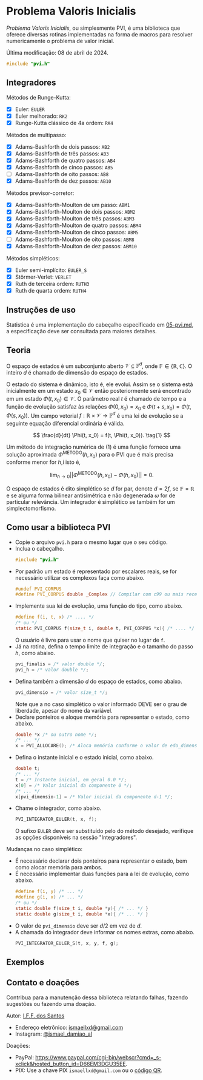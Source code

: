 # Problema Valoris Inicialis

*Problema Valoris Inicialis*, ou simplesmente PVI,
é uma biblioteca que
oferece diversas rotinas implementadas na forma de macros para
resolver numericamente o problema de valor inicial.

Última modificação: 08 de abril de 2024.

```C
#include "pvi.h"
```

## Integradores

Métodos de Runge-Kutta:
- [x] Euler: `EULER`
- [x] Euler melhorado: `RK2`
- [x] Runge-Kutta clássico de 4a ordem: `RK4`

Métodos de multipasso:
- [x] Adams-Bashforth de dois passos: `AB2`
- [x] Adams-Bashforth de três passos: `AB3`
- [x] Adams-Bashforth de quatro passos: `AB4`
- [x] Adams-Bashforth de cinco passos: `AB5`
- [ ] Adams-Bashforth de oito passos: `AB8`
- [x] Adams-Bashforth de dez passos: `AB10`

Métodos previsor-corretor:
- [x] Adams-Bashforth-Moulton de um passo: `ABM1`
- [x] Adams-Bashforth-Moulton de dois passos: `ABM2`
- [x] Adams-Bashforth-Moulton de três passos: `ABM3`
- [x] Adams-Bashforth-Moulton de quatro passos: `ABM4`
- [x] Adams-Bashforth-Moulton de cinco passos: `ABM5`
- [ ] Adams-Bashforth-Moulton de oito passos: `ABM8`
- [x] Adams-Bashforth-Moulton de dez passos: `ABM10`

Métodos simpléticos:
- [x] Euler semi-implícito: `EULER_S`
- [x] Störmer-Verlet: `VERLET`
- [x] Ruth de terceira ordem: `RUTH3`
- [x] Ruth de quarta ordem: `RUTH4`

## Instruções de uso

Statistica é uma implementação do cabeçalho especificado
em [05-pvi.md](../../spec/textual/05-pvi.md),
a especificação deve ser consultada para maiores detalhes.

## Teoria

O espaço de estados é um subconjunto aberto $\mathcal{V}\subseteq\mathbb{F}^d$,
onde $\mathbb{F}\in\{\mathbb{R}, \mathbb{C}\}$.
O inteiro $d$ é chamado de dimensão do espaço de estados.

O estado do sistema é dinâmico, isto é, ele evolui.
Assim se o sistema está inicialmente em um estado
$x_0\in\mathcal{V}$ então posteriormente
será encontrado em um estado $\Phi(t, x_0)\in\mathcal{V}$.
O parâmetro real $t$ é chamado de tempo e a função de evolução
satisfaz às relações $\Phi(0, x_0) = x_0$ e
$\Phi(t + s, x_0) = \Phi(t, \Phi(s, x_0))$.
Um campo vetorial $f:\mathbb{R}\times\mathcal{V}\rightarrow\mathbb{F}^d$
é uma lei de evolução se a seguinte equação diferencial ordinária é válida.

$$
\frac{d}{dt} \Phi(t, x_0) = f(t, \Phi(t, x_0)).
\tag{1}
$$

Um método de integração numérica de
(1) é uma função fornece uma solução aproximada $\Phi^{\text{METODO}}(h, x_0)$
para o PVI que é mais precisa conforme menor for $h$,i isto é,

$$
\lim_{h\to 0} ||\Phi^{\text{METODO}}(h, x_0) - \Phi(h, x_0)|| = 0.
$$

O espaço de estados é dito simplético se $d$ for par, denote $d = 2f$,
se ${\mathbb{F} = \mathbb{R}}$ e se alguma forma bilinear
antisimétrica e não degenerada $\omega$ for de particular relevância.
Um integrador é simplético se também for um simplectomorfismo.

## Como usar a biblioteca PVI

* Copie o arquivo `pvi.h` para o mesmo lugar que o seu código.
* Inclua o cabeçalho.
  ```c
  #include "pvi.h"
  ```
* Por padrão um estado é representado por escalares reais,
  se for necessário utilizar os complexos faça como abaixo.
  ```c
  #undef PVI_CORPUS
  #define PVI_CORPUS double _Complex // Compilar com c99 ou mais recente.
  ```
* Implemente sua lei de evolução, uma função do tipo, como abaixo.
  ```c
  #define f(i, t, x) /* .... */
  /* ou */
  static PVI_CORPUS f(size_t i, double t, PVI_CORPUS *x){ /* .... */ }
  ```
  O usuário é livre para usar o nome que quiser no lugar de `f`.
* Já na rotina, defina o tempo limite de integração 
  e o tamanho do passo $h$, como abaixo.
  ```c
  pvi_finalis = /* valor double */;
  pvi_h = /* valor double */;
  ```
* Defina também a dimensão $d$ do espaço de estados, como abaixo.
  ```c
  pvi_dimensio = /* valor size_t */;
  ```
  Note que a no caso simplético o valor informado DEVE ser o grau de liberdade,
  apesar do nome da variável.
* Declare ponteiros e aloque memória para representar o estado,
  como abaixo.
  ```c
  double *x /* ou outro nome */;
  /* ... */
  x = PVI_ALLOCARE(); /* Aloca memória conforme o valor de edo_dimensio */
  ```
* Defina o instante inicial e o estado inicial, como abaixo.
  ```c
  double t;
  /* ... */
  t = /* Instante inicial, em geral 0.0 */;
  x[0] = /* Valor inicial da componente 0 */;
  /* ... */
  x[pvi_dimensio-1] = /* Valor inicial da componente d-1 */;
  ```
* Chame o integrador, como abaixo.
  ```c
  PVI_INTEGRATOR_EULER(t, x, f);
  ```
  O sufixo `EULER` deve ser substituído pelo do método desejado,
  verifique as opções disponíveis na sessão "Integradores".

Mudanças no caso simplético:
* É necessário declarar dois ponteiros para representar o estado, bem como
  alocar memória para ambos.
* É necessário implementar duas funções para a lei de evolução, como abaixo.
  ```c
  #define f(i, y) /* ... */
  #define g(i, x) /* ... */
  /* ou */
  static double f(size_t i, double *y){ /* ... */ }
  static double g(size_t i, double *x){ /* ... */ }
  ```
* O valor de `pvi_dimensio` deve ser $d/2$ em vez de $d$.
* A chamada do integrador deve informar os nomes extras, como abaixo.
  ```c
  PVI_INTEGRATOR_EULER_S(t, x, y, f, g);
  ```

## Exemplos

## Contato e doações

Contribua para a manutenção dessa biblioteca
relatando falhas, fazendo sugestões ou fazendo uma doação.

Autor: [I.F.F. dos Santos](https://github.com/ismaeldamiao)

- Endereço eletrônico: [ismaellxd@gmail.com](mailto:ismaellxd@gmail.com)
- Instagram: [@ismael_damiao_al](https://www.instagram.com/ismael_damiao_al/)

Doações:

- PayPal: <https://www.paypal.com/cgi-bin/webscr?cmd=_s-xclick&hosted_button_id=D66EM3DGU35EE>.
- PIX: Use a chave PIX `ismaellxd@gmail.com` ou o [código QR](../../QR_PIX.svg).
